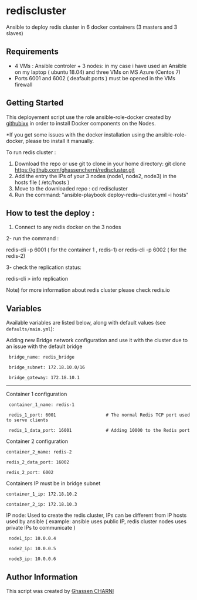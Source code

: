 # rediscluster
Ansible to deploy redis cluster in 6 docker containers (3 masters and 3 slaves) 

## Requirements

- 4 VMs : Ansible controler + 3 nodes: in my case i have used an Ansible on my laptop ( ubuntu 18.04) and three VMs on MS Azure (Centos 7) 
- Ports 6001 and 6002 ( deafault ports ) must be opened in the VMs firewall

## Getting Started

This deployement script use the role ansible-role-docker created by [githubixx](https://github.com/githubixx) in order to install Docker components on the Nodes.

*If you get some issues with the docker installation using the ansible-role-docker, please tro install it manually. 

To run redis cluster :

  1. Download the repo or use git to clone in your home directory: git clone https://github.com/ghassencherni/rediscluster.git
  2. Add the entry the IPs of your 3 nodes (node1, node2, node3) in the hosts file ( /etc/hosts ) 
  5. Move to the downloaded repo : cd rediscluster
  6. Run the command: "ansible-playbook deploy-redis-cluster.yml -i hosts" 

## How to test the deploy :

   1. Connect to any redis docker on the 3 nodes 
   
   2- run the command :
   
   redis-cli -p 6001 ( for the container 1 , redis-1) or redis-cli -p 6002 ( for the redis-2) 
   
   3- check the replication status:
   
   redis-cli > info replication
   
 Note) for more information about redis cluster please check redis.io
 
 ## Variables

Available variables are listed below, along with default values (see `defaults/main.yml`):


Adding new Bridge network configuration and use it with the cluster due to an issue with the default bridge 
  
     bridge_name: redis_bridge
     
     bridge_subnet: 172.18.10.0/16

     bridge_gateway: 172.18.10.1
-------------------------------------------

Container 1 configuration 

     container_1_name: redis-1

     redis_1_port: 6001                   # The normal Redis TCP port used to serve clients

     redis_1_data_port: 16001             # Adding 10000 to the Redis port


Container 2 configuration

    container_2_name: redis-2

    redis_2_data_port: 16002

    redis_2_port: 6002


Containers IP must be in bridge subnet

    container_1_ip: 172.18.10.2

    container_2_ip: 172.18.10.3

IP node: Used to create the redis cluster, IPs can be different from IP hosts used by ansible ( example: ansible uses public IP, redis cluster nodes uses private IPs to communicate )

     node1_ip: 10.0.0.4

     node2_ip: 10.0.0.5

     node3_ip: 10.0.0.6

## Author Information

This script  was created by [Ghassen CHARNI](https://github.com/ghassencherni/)
